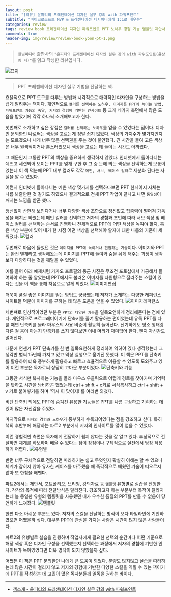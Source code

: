 ```yaml
---  
layout: post  
title: "[리뷰] 윤피티의 프레젠테이션 디자인 실무 강의 with 파워포인트"  
subtitle: "마이크로소프트 MVP & 프레젠테이션 디자이너에게 1:1로 배우는"  
categories: review  
tags: review book 프레젠테이션 디자인 파워포인트 PPT 노하우 경험 기능 템플릿 제안서 포트폴리오 브리핑 강의     
comments: true  
header-img: img/review/review-book-yoon-pt-1.png
---  
```

  
> `한빛미디어` 출판사의 `"윤피티의 프레젠테이션 디자인 실무 강의 with 파워포인트(윤상림 저)"`를 읽고 작성한 리뷰입니다.  

![표지](https://theorydb.github.io/assets/img/review/review-book-yoon-pt-1.png)  

---

> PPT 프레젠테이션 디자인 실무 기법을 전달하는 책.

효율적으로 PPT 도구를 다루는 방법과 시각적으로 매력적인 다자인을 구성하는 방법을 쉽게 알려주는 책이다. 개인적으로 `컬러를 선택하는 노하우, 이미지를 PPT에 녹이는 방법, 파워포인트 기능의 숙달, 저자의 경험에 기반한 인사이트` 등 크게 네가지 측면에서 많은 도움을 받았기에 각각 하나씩 소개해보고자 한다. 

첫번째로 소개하고 싶은 장점은 `컬러를 선택하는 노하우`를 얻을 수 있었다는 점이다. 디자인 문외한인 나로써는 색상을 고르는게 정말 쉽지 않았다. 색상의 가지수가 몇가지인지는 모르겠으나 내게 너무 많은 선택권을 주는 것이 불안했다. 긴 시간을 들여 고른 색상은 너무 원색적이거나 촌스러웠으니 색상을 고르는 데 들이는 시간도 아까웠다.

그 때문인지 그동안 PPT의 색상을 중요하게 생각하지 않았다. 인터넷에서 돌아다니는 예쁘고 세련되어 보이는 PPT를 몇개 구한 후 그 중 눈에 띄는 색상을 선택하는게 보통이었는데 이 책 덕분에 PPT 내부 컬러도 각각 `메인, 서브, 베이스 컬러`로 세분화 된다는 사실을 알 수 있었다. 

어쩐지 인터넷에 돌아다니는 예쁜 색상 몇가지를 선택하다보면 PPT 한페이지 자체는 나름 봐줄만한 것 같기도 하였으나 결과적으로 전체 PPT 작업이 끝나고 나면 `통일성`이 깨지는 느낌을 받곤 했다. 

정신없이 산만해 보인다거나 너무 다양한 색상 조합으로 정신없고 집중력이 떨어져 가독성을 해치곤 하였는데 메인 컬러를 선택하고 저자의 경험과 조언에 따라 서브 색상 및 베이스 컬러를 선택하는 순서로 진행하니 전체적으로 PPT에 어떤 색상을 녹여야 할지, 혹은 색상 부분에 있어 내가 현 시점 어떤 색상을 선택해야 할지에 대한 나름의 기준이 세워졌다. 
![컬러](https://theorydb.github.io/assets/img/review/review-book-yoon-pt-4.png)  

두번째로 마음에 들었던 것은 `이미지를 PPT에 녹이거나 편집하는 기술`이다. 이미지와 PPT는 완전 별개라고 생각해왔는데 이미지를 PPT에 들여와 숨을 쉬게 해주는 과정이 생각보다 다양하다는 것을 깨달을 수 있었다. 

예를 들어 아래 예제처럼 카카오 프로필의 둥근 사진은 무조건 포토샵에서 가공해서 들여와야 하는 줄 알았는데 PPT에서도 불러온 이미지를 타원형으로 잘라주는 스킬이 있다는 것을 이 책을 통해 처음으로 알게 되었다. 
![이미지편집](https://theorydb.github.io/assets/img/review/review-book-yoon-pt-3.png)  

더욱이 품질 좋은 이미지를 얻는 방법도 궁금했는데 저자가 소개하는 다양한 레퍼런스 사이트들 덕분에 이미지를 구하는 데 많은 도움을 얻을 수 있었다. 
![이미지레퍼런스](https://theorydb.github.io/assets/img/review/review-book-yoon-pt-2.png)  

세번쨰로 인상적이었던 부분은 `PPT의 다양한 기능`을 일목요연하게 정리해준다는 점에 있다. 개인적으로 프로그래머이기에 단축키를 즐겨 활용하는 편이었는데 유독 PPT를 다룰 때면 단축키를 몰라 마우스의 사용 비중이 월등히 늘어났다. 신기하게도 평소 행태랑 다른 걸 몸이 아는지 단축키를 쓰지 않다보면 이내 머리가 재미없어 한다. 왠지 자신감도 떨어진다. 

때문에 언젠가 PPT 단축키를 한 번 일목요연하게 정리하여 익혀야 겠다 생각했는데 그 생각만 벌써 15년째 가지고 있고 막상 실행으로 옮기진 못했다. 이 책은 PPT를 단축키를 활용하여 더욱 풍부하게 활용하고 빠르고 효율적으로 이용할 수 있도록 도와주고 있어 이런 부분은 독자로써 상당히 고마운 부분이었다. 
![단축키와 기능](https://theorydb.github.io/assets/img/review/review-book-yoon-pt-5.png)  

그동안 서식만 복사하는 기능을 몰라 마우스 우클릭으로 어렵게 경로를 찾아가며 기억력을 탓하고 시간을 낭비하곤 했었는데 ctrl + shift + c키로 서식복사하고 ctrl + shift + v 키로 붙여넣기를 하며 '역시 이 맛이지!'를 여러번 외쳤다. 

비단 단축키 외에도 PPT에 숨겨진 유용한 기능들은 PPT를 나름 구상하고 기획하는 데 있어 많은 자신감을 주었다. 

마지막으로 `저자의 경험과 노하우`가 풍부하게 수록되어있다는 점을 강조하고 싶다. 특히 책의 후반부에 해당하는 파트2 부분에서 저자의 인사이트를 많이 얻을 수 있었다. 

이런 경험적인 측면은 독자에게 전달하기 쉽지 않다는 것을 잘 알고 있다. 추상적으로 전달하면 체계를 확보하며 배울 수 있다는 점이 장점이나 구체적으로 실전에서 당장 적용하기 어렵다. 
![유형별](https://theorydb.github.io/assets/img/review/review-book-yoon-pt-6.png)  

반면 너무 구체적으로 전달하면 따라하기는 쉽고 무엇인지 확실히 이해는 할 수 있으나 체계가 잡히지 않아 유사한 케이스를 마주했을 때 즉각적으로 배웠던 기술이 떠오르지 않아 또 한참을 해맨다.

파트2에서는 제안서, 포트폴리오, 브리핑, 강의자료 등 `템플릿` 유형별로 실습을 진행한다. 각각의 목적에 따라 전달방식은 달라진다. 강조하고자 하는 부분부터 목적이 달라지는데 늘 동일한 유형의 템플릿을 사용했던 내가 우수한 품질의 PPT를 만들 수 없음이 당연하게 느껴졌다.
![템플릿](https://theorydb.github.io/assets/img/review/review-book-yoon-pt-7.png)  

한편 다소 아쉬운 부분도 있다. 저자의 스킬을 전달하는 방식이 보다 타임라인에 기반하였으면 어땠을까 싶다. 대부분 PPT에 관심을 가지는 사람은 시간이 많지 않은 사람들이다. 

파트2의 유형별로 실습을 진행하며 작업자에게 필요한 선택의 순간마다 어떤 기준으로 해당 색상 혹은 디자인 구성을 선택했는지 선택하는 과정에서 저자의 경험에 기반한 인사이트가 녹아있었다면 더욱 명작이 되지 않았을까 싶다. 

어쨌든 이 책은 PPT 문외한인 나에게 큰 도움이 되었다. 분량도 많지않고 실습을 따라하는데 많은 시간이 걸리지 않고 저자의 경험에 기반한 다양한 스킬을 익힐 수 있는 책이기에 PPT를 작성하는 데 고민이 많은 독자분들께 일독을 권하는 바이다.

---

* [책소개 - 윤피티의 프레젠테이션 디자인 실무 강의 with 파워포인트](https://www.yes24.com/Product/Goods/123254734)

